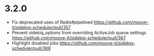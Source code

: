 # 3.2.0

- Fix deprecated uses of Redis#pipelined https://github.com/moove-it/sidekiq-scheduler/pull/357
- Prevent sidekiq_options from overriding ActiveJob queue settings https://github.com/moove-it/sidekiq-scheduler/pull/367
- Highlight disabled jobs https://github.com/moove-it/sidekiq-scheduler/pull/369
